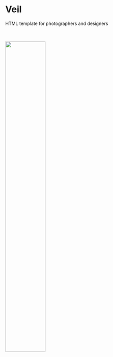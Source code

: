# Veil
<p>
HTML template for photographers and designers
</p>
<p>
<br /><br />
<a href="http://themes.typebold.com/veil/parallax-gallery.html"><img src="http://typebold.com/img/veil-details-2.jpg" width="50%" /></a>
</p>
